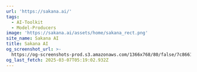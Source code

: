 ```yaml
---
url: 'https://sakana.ai/'
tags:
  - AI-Toolkit
  - Model-Producers
image: 'https://sakana.ai/assets/home/sakana_rect.png'
site_name: Sakana AI
title: Sakana AI
og_screenshot_url: >-
  https://og-screenshots-prod.s3.amazonaws.com/1366x768/80/false/7c8661f69d10e5a0c41b2ae3369ff6e5fb4cdbf2d26f7ac61272f8fcb575be57.jpeg
og_last_fetch: 2025-03-07T05:19:02.932Z
---
```



